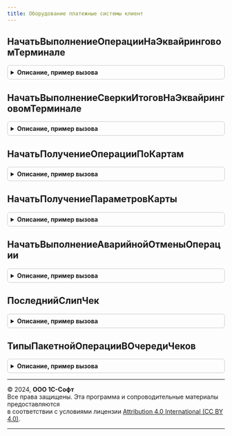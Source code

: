 ```yaml
---
title: Оборудование платежные системы клиент
---
```



## НачатьВыполнениеОперацииНаЭквайринговомТерминале
<details style="margin: 1em 0; padding: 0.5em; border: 1px solid #ccc; border-radius: 6px;">

<summary style="font-weight: bold; cursor: pointer;">Описание, пример вызова</summary>

```bsl

// АПК: 142-выкл обратная совместимость

// Выполнить операции на эквайринговом терминале.
// Если эквайринговый терминал не поддерживает печать квитанций на терминале, для печати подключается печатающее устройство.
//
// Параметры:
//  ОповещениеПриЗавершении - ОписаниеОповещения - оповещение при завершении.
//  ИдентификаторКлиента - ФормаКлиентскогоПриложения -идентификатор формы.
//  ИдентификаторУстройства - СправочникСсылка.ПодключаемоеОборудование - идентификатор устройства, если неопределенно - будет предложен выбор.
//  ПараметрыОперации - Структура - параметры выполнения операции.
//  ДополнительныеПараметры - Структура - дополнительные команды.
//  ПечатающееУстройство - Неопределено - Печатающее устройство.
//
Процедура НачатьВыполнениеОперацииНаЭквайринговомТерминале(ОповещениеПриЗавершении, ИдентификаторКлиента, ИдентификаторУстройства = Неопределено, ПараметрыОперации = Неопределено, ДополнительныеПараметры = Неопределено, ПечатающееУстройство = Неопределено) Экспорт
```

Пример вызова
```bsl
ОборудованиеПлатежныеСистемыКлиент.НачатьВыполнениеОперацииНаЭквайринговомТерминале(ОповещениеПриЗавершении, ИдентификаторКлиента, ИдентификаторУстройства, ПараметрыОперации, ДополнительныеПараметры, ПечатающееУстройство);
```
</details>

## НачатьВыполнениеСверкиИтоговНаЭквайринговомТерминале
<details style="margin: 1em 0; padding: 0.5em; border: 1px solid #ccc; border-radius: 6px;">

<summary style="font-weight: bold; cursor: pointer;">Описание, пример вызова</summary>

```bsl

// Выполнить сверку итогов на эквайринговом терминале.
// Если эквайринговый терминал не поддерживает печать квитанций на терминале, для печати подключается печатающее устройство.
//
// Параметры:
//  ОповещениеПриЗавершении - ОписаниеОповещения - оповещение при завершении.
//  ИдентификаторКлиента - ФормаКлиентскогоПриложения -идентификатор формы.
//  ИдентификаторУстройства - СправочникСсылка.ПодключаемоеОборудование - идентификатор устройства, если неопределенно - будет предложен выбор.
//  ПараметрыОперации - Структура - параметры выполнения операции.
//  ДополнительныеПараметры - Структура - дополнительные команды.
//  ПечатающееУстройство - Неопределено - Печатающее устройство.
//
Процедура НачатьВыполнениеСверкиИтоговНаЭквайринговомТерминале(ОповещениеПриЗавершении, ИдентификаторКлиента, ИдентификаторУстройства = Неопределено, ПараметрыОперации = Неопределено, ДополнительныеПараметры = Неопределено, ПечатающееУстройство = Неопределено) Экспорт
```

Пример вызова
```bsl
ОборудованиеПлатежныеСистемыКлиент.НачатьВыполнениеСверкиИтоговНаЭквайринговомТерминале(ОповещениеПриЗавершении, ИдентификаторКлиента, ИдентификаторУстройства, ПараметрыОперации, ДополнительныеПараметры, ПечатающееУстройство);
```
</details>

## НачатьПолучениеОперацииПоКартам
<details style="margin: 1em 0; padding: 0.5em; border: 1px solid #ccc; border-radius: 6px;">

<summary style="font-weight: bold; cursor: pointer;">Описание, пример вызова</summary>

```bsl

// Начать получение операции по картам.
//
// Параметры:
//  ОповещениеПриЗавершении - ОписаниеОповещения - оповещение при завершении.
//  ИдентификаторКлиента - ФормаКлиентскогоПриложения -идентификатор формы.
//  ИдентификаторУстройства - СправочникСсылка.ПодключаемоеОборудование - идентификатор устройства, если неопределенно - будет предложен выбор.
//  ПараметрыОперации - Структура - параметры выполнения операции.
//  ДополнительныеПараметры - Структура - дополнительные команды.
//
Процедура НачатьПолучениеОперацииПоКартам(ОповещениеПриЗавершении, ИдентификаторКлиента, ИдентификаторУстройства = Неопределено, ПараметрыОперации = Неопределено, ДополнительныеПараметры = Неопределено) Экспорт
```

Пример вызова
```bsl
ОборудованиеПлатежныеСистемыКлиент.НачатьПолучениеОперацииПоКартам(ОповещениеПриЗавершении, ИдентификаторКлиента, ИдентификаторУстройства, ПараметрыОперации, ДополнительныеПараметры);
```
</details>

## НачатьПолучениеПараметровКарты
<details style="margin: 1em 0; padding: 0.5em; border: 1px solid #ccc; border-radius: 6px;">

<summary style="font-weight: bold; cursor: pointer;">Описание, пример вызова</summary>

```bsl

// АПК: 142-вкл

// Начать получение параметров карты.
//
// Параметры:
//   ОповещениеПриЗавершении - ОписаниеОповещения - оповещение при завершении.
//   ИдентификаторКлиента    - ФормаКлиентскогоПриложения -идентификатор формы.
//   ИдентификаторУстройства - СправочникСсылка.ПодключаемоеОборудование - идентификатор устройства, если неопределенно - будет предложен выбор.
//   ПараметрыОперации       - Структура - параметры выполнения операции.
//   ДополнительныеПараметры - Структура - дополнительные команды.
//
Процедура НачатьПолучениеПараметровКарты(ОповещениеПриЗавершении, ИдентификаторКлиента, ИдентификаторУстройства = Неопределено, ПараметрыОперации = Неопределено, ДополнительныеПараметры = Неопределено) Экспорт
```

Пример вызова
```bsl
ОборудованиеПлатежныеСистемыКлиент.НачатьПолучениеПараметровКарты(ОповещениеПриЗавершении, ИдентификаторКлиента, ИдентификаторУстройства, ПараметрыОперации, ДополнительныеПараметры);
```
</details>

## НачатьВыполнениеАварийнойОтменыОперации
<details style="margin: 1em 0; padding: 0.5em; border: 1px solid #ccc; border-radius: 6px;">

<summary style="font-weight: bold; cursor: pointer;">Описание, пример вызова</summary>

```bsl

// Начать выполнение аварийной отмена операции.
//
// Параметры:
//   ОповещениеПриЗавершении - ОписаниеОповещения - оповещение при завершении.
//   ИдентификаторКлиента    - ФормаКлиентскогоПриложения -идентификатор формы.
//   ИдентификаторУстройства - СправочникСсылка.ПодключаемоеОборудование - идентификатор устройства, если неопределенно - будет предложен выбор.
//   ПараметрыОперации       - Структура - параметры выполнения операции.
//   ДополнительныеПараметры - Структура - дополнительные команды.
//
Процедура НачатьВыполнениеАварийнойОтменыОперации(ОповещениеПриЗавершении, ИдентификаторКлиента, ИдентификаторУстройства = Неопределено, ПараметрыОперации = Неопределено, ДополнительныеПараметры = Неопределено) Экспорт
```

Пример вызова
```bsl
ОборудованиеПлатежныеСистемыКлиент.НачатьВыполнениеАварийнойОтменыОперации(ОповещениеПриЗавершении, ИдентификаторКлиента, ИдентификаторУстройства, ПараметрыОперации, ДополнительныеПараметры);
```
</details>

## ПоследнийСлипЧек
<details style="margin: 1em 0; padding: 0.5em; border: 1px solid #ccc; border-radius: 6px;">

<summary style="font-weight: bold; cursor: pointer;">Описание, пример вызова</summary>

```bsl

// Возвращает строку последнего слип-чека
//
// Возвращаемое значение:
//  Строка
Функция ПоследнийСлипЧек() Экспорт
```

Пример вызова
```bsl
Результат = ОборудованиеПлатежныеСистемыКлиент.ПоследнийСлипЧек() 
```
</details>

## ТипыПакетнойОперацииВОчередиЧеков
<details style="margin: 1em 0; padding: 0.5em; border: 1px solid #ccc; border-radius: 6px;">

<summary style="font-weight: bold; cursor: pointer;">Описание, пример вызова</summary>

```bsl

// Возвращает возможные типы пакетной операции
//
// Возвращаемое значение:
//  Соответствие
Функция ТипыПакетнойОперацииВОчередиЧеков() Экспорт
```

Пример вызова
```bsl
Результат = ОборудованиеПлатежныеСистемыКлиент.ТипыПакетнойОперацииВОчередиЧеков() 
```
</details>

---

© 2024, **ООО 1С-Софт**  
Все права защищены. Эта программа и сопроводительные материалы предоставляются  
в соответствии с условиями лицензии [Attribution 4.0 International (CC BY 4.0)](https://creativecommons.org/licenses/by/4.0/legalcode).

---
